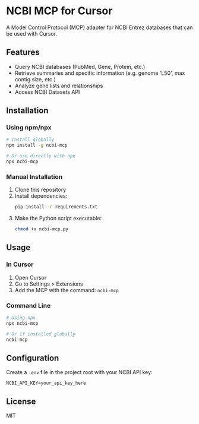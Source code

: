 # NCBI MCP for Cursor

A Model Control Protocol (MCP) adapter for NCBI Entrez databases that can be used with Cursor.

## Features

- Query NCBI databases (PubMed, Gene, Protein, etc.)
- Retrieve summaries and specific information (e.g. genome 'L50', max contig size, etc.)
- Analyze gene lists and relationships
- Access NCBI Datasets API

## Installation

### Using npm/npx

```bash
# Install globally
npm install -g ncbi-mcp

# Or use directly with npx
npx ncbi-mcp
```

### Manual Installation

1. Clone this repository
2. Install dependencies:
   ```bash
   pip install -r requirements.txt
   ```
3. Make the Python script executable:
   ```bash
   chmod +x ncbi-mcp.py
   ```

## Usage

### In Cursor

1. Open Cursor
2. Go to Settings > Extensions
3. Add the MCP with the command: `ncbi-mcp`

### Command Line

```bash
# Using npx
npx ncbi-mcp

# Or if installed globally
ncbi-mcp
```

## Configuration

Create a `.env` file in the project root with your NCBI API key:

```
NCBI_API_KEY=your_api_key_here
```

## License

MIT 